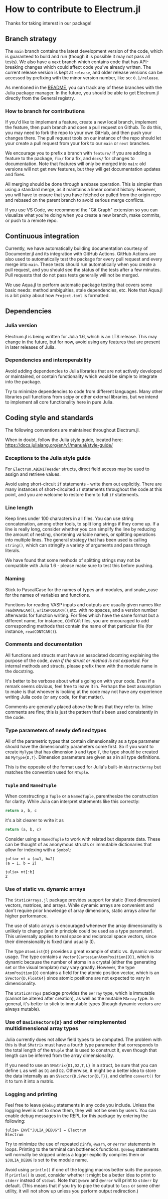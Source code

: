 # How to contribute to Electrum.jl

Thanks for taking interest in our package!

## Branch strategy

The `main` branch contains the latest development version of the code, which is guaranteed to build
and run (though it is possible it may not pass all tests). We also have a `next` branch which
contains code that has API-breaking changes which could affect code you've already written. The
current release version is kept at `release`, and older release versions can be accessed by
prefixing with the minor version number, like so: `0.1/release`.

As mentioned in the [README](README.md), you can track any of these branches with the Julia package
manager. In the future, you should be able to get Electrum.jl directly from the General registry.

### How to branch for contributions

If you'd like to implement a feature, create a new local branch, implement the feature, then push
branch and open a pull request on Github. To do this, you may need to fork the repo to your own
GitHub, and then push your changes there. The pull request tools on our instance of the repo should
let your create a pull request from your fork to our `main` or `next` branches.

We encourage you to prefix a branch with `feature/` if you are adding a feature to the package,
`fix/` for a fix, and `docs/` for changes to documentation. Note that features will only be merged
into `main`: old versions will not get new features, but they will get documentation updates and
fixes.

All merging should be done through a rebase operation. This is simpler than using a standard merge,
as it maintains a linear commit history. However, you will have to ensure that you have fetched or
pulled from the origin repo and rebased on the parent branch to avoid serious merge conflicts.

If you use VS Code, we recommend the "Git Graph" extension so you can visualize what you're doing
when you create a new branch, make commits, or push to a remote repo.

## Continuous integration

Currently, we have automatically building documentation courtesy of Documenter.jl and its
integration with GitHub Actions. GitHub Actions are also used to automatically test the package for
every pull request and every merge into `main`. These tests should run automatically when you create
a pull request, and you should see the status of the tests after a few minutes. Pull requests that
do not pass tests generally will not be merged.

We use Aqua.jl to perform automatic package testing that covers some basic needs: method
ambiguities, stale dependencies, etc. Note that Aqua.jl is a bit picky about how `Project.toml` is
formatted.

## Dependencies

### Julia version

Electrum.jl is being written for Julia 1.6, which is an LTS release. This may change in the future,
but for now, avoid using any features that are present in later releases of Julia.

### Dependencies and interoperability

Avoid adding dependencies to Julia libraries that are not actively developed or maintained, or
contain functionality which would be simple to integrate into the package.

Try to minimize dependencies to code from different languages. Many other libraries pull functions
from scipy or other external libraries, but we intend to implement all core functionality here in
pure Julia.

## Coding style and standards

The following conventions are maintained throughout Electrum.jl.

When in doubt, follow the Julia style guide, located here:
https://docs.julialang.org/en/v1/manual/style-guide/

### Exceptions to the Julia style guide

For `Electrum.ABINITHeader` structs, direct field access may be used to assign and retrieve values.

Avoid using short-circuit `if` statements - write them out explicitly. There are many instances of
short-circuited `if` statements throughout the code at this point, and you are welcome to restore
them to full `if` statements.

### Line length

Keep lines under 100 characters in all files. You can use string concatenation, among other tools,
to split long strings if they come up. If a line is really long, consider whether you can simplify
the line by reducing the amount of nesting, shortening variable names, or splitting operations into
multiple lines. The general strategy that has been used is calling `string()`, which can stringify
a variety of arguments and pass through literals.

We have found that some methods of splitting strings may not be compatible with Julia 1.6 - please
make sure to test this before pushing.

### Naming

Stick to PascalCase for the names of types and modules, and snake_case for the names of variables
and functions.

Functions for reading VASP inputs and outputs are usually given names like `readWAVECAR()`,
`writePOSCAR4()`,etc. with no spaces, and a version number afterwards for function writing. For
files which have the same format but a different name, for instance, `CONTCAR` files, you are
encouraged to add corresponding methods that contain the name of that particular file (for
instance, `readCONTCAR()`).

### Comments and documentation

All functions and structs must have an associated docstring explaining the purpose of the code, 
*even if the struct or method is not exported.* For internal methods and structs, please prefix
them with the module name in the docstring.

It's better to be verbose about what's going on with your code. Even if a remark seems obvious, feel
free to leave it in. Perhaps the best assumption to make is that whoever is looking at the code may
not have any experience writing Julia code (or any code, for that matter).

Comments are generally placed above the lines that they refer to. Inline comments are fine; this is
just the pattern that's been used consistently in the code.

### Type parameters of newly defined types

All of the parametric types that contain dimensionality as a type parameter should have the
dimensionality parameters come first. So if you want to create `MyType` that has dimension `D` and
type `T`, the type should be created as `MyType{D,T}`. Dimension parameters are given as `D` in all
type definitions.

This is the opposite of the format used for Julia's built-in `AbstractArray` but matches the
convention used for `NTuple`.

### `Tuple` and `NamedTuple`

When constructing a `Tuple` or a `NamedTuple`, parenthesize the construction for clarity. While
Julia can interpret statements like this correctly:
```julia
return a, b, c
```
it's a bit clearer to write it as
```julia
return (a, b, c)
```
Consider using a `NamedTuple` to work with related but disparate data. These can be thought of as
anonymous structs or immutable dictionaries that allow for indexing with a `Symbol`:
```julia-repl
julia> nt = (a=1, b=2)
(a = 1, b = 2)

julia> nt[:b]
2
```
### Use of static vs. dynamic arrays

The `StaticArrays.jl` package provides support for static (fixed dimension) vectors, matrices, and
arrays. While dynamic arrays are convenient and don't require prior knowledge of array dimensions,
static arrays allow for higher performance.

The use of static arrays is encouraged whenever the array dimensionality is unlikely to change
(and in principle could be used as a type parameter). This universally applies to real space and
reciprocal space vectors, since their dimensionality is fixed (and usually 3).

The type `AtomList{D}` provides a great example of static vs. dynamic vector usage. The type
contains a `Vector{CartesianAtomPosition{D}}`, which is dynamic because the number of atoms in a
crystal (either the generating set or the visual template) may vary greatly. However, the type 
`AtomPosition{D}` contains a field for the atomic position vector, which is an `SVector{D,Float64}`
since atomic positions are not expected to vary in dimensionality.

The `StaticArrays` package provides the `SArray` type, which is immutable (cannot be altered after
creation), as well as the mutable `MArray` type. In general, it's better to stick to immutable 
types (though dynamic vectors are always mutable).

### Use of `BasisVectors{D}` and other reimplemented multidimensional array types

Julia currently does not allow field types to be computed. The problem with this is that `SMatrix`
must have a fourth type parameter that corresponds to the total length of the `NTuple` that is used
to construct it, even though that length can be inferred from the array dimensionality.

If you need to use an `SMatrix{D1,D2,T,L}` in a struct, be sure that you can define `L` as well as
`D1` and `D2`. Otherwise, it might be a better idea to store the data internally as an
`SVector{D,SVector{D,T}}`, and define `convert()` for it to turn it into a matrix.

### Logging and printing

Feel free to leave `@debug` statements in any code you include. Unless the logging level is set to
show them, they will not be seen by users. You can enable debug messages in the REPL for this
package by entering the following:

```julia-repl
julia> ENV["JULIA_DEBUG"] = Electrum
Electrum
```

Try to minimize the use of repeated `@info`, `@warn`, or `@error` statements in loops. Printing to
the terminal can bottleneck functions. `@debug` statements will normally be skipped unless a logger
explicitly compiles them or `$JULIA_DEBUG` is set to the module name.

Avoid using `println()` if one of the logging macros better suits the purpose. If `println()` is
used, consider whether it might be a better idea to print to `stderr` instead of `stdout`. Note
that `@warn` and `@error` will print to `stderr` by default. (This means that if you try to pipe the
output to `less` or some other utility, it will not show up unless you perform output redirection.)
